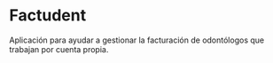 # Factudent
Aplicación para ayudar a gestionar la facturación de odontólogos que trabajan por cuenta propia.
